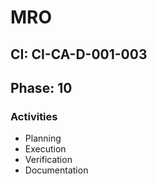 # MRO

## CI: CI-CA-D-001-003
## Phase: 10

### Activities
- Planning
- Execution
- Verification
- Documentation
